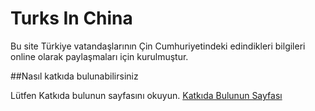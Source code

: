 # Turks In China

Bu site Türkiye vatandaşlarının Çin Cumhuriyetindeki edindikleri bilgileri online olarak paylaşmaları için kurulmuştur.


##Nasıl katkıda bulunabilirsiniz

Lütfen Katkıda bulunun sayfasını okuyun.
[Katkıda Bulunun Sayfası](./katkida_bulunun.md)




